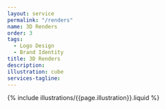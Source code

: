 ```yaml
---
layout: service
permalink: "/renders"
name: 3D Renders
order: 3
tags:
  - Logo Design
  - Brand Identity
title: 3D Renders
description:
illustration: cube
services-tagline:
---
```


<!-- Hero illustration -->

{% include illustrations/{{page.illustration}}.liquid %}
